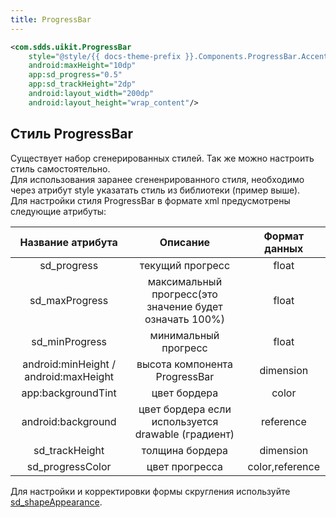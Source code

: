 ```yaml
---
title: ProgressBar
---
```


```xml
<com.sdds.uikit.ProgressBar
    style="@style/{{ docs-theme-prefix }}.Components.ProgressBar.Accent"
    android:maxHeight="10dp"
    app:sd_progress="0.5"
    app:sd_trackHeight="2dp"
    android:layout_width="200dp"
    android:layout_height="wrap_content"/>
```

## Стиль ProgressBar

Существует набор сгенерированных стилей. Так же можно настроить стиль самостоятельно.  
Для использования заранее сгененрированного стиля, необходимо через атрибут style указатать стиль из библиотеки (пример выше).  
Для настройки стиля ProgressBar в формате xml предусмотрены следующие атрибуты:

|Название атрибута|Описание|Формат данных|
|:-:|:-:|:-:|
|sd_progress|текущий прогресс|float|
|sd_maxProgress|максимальный прогресс(это значение будет означать 100%)|float|
|sd_minProgress|минимальный прогресс|float|
|android:minHeight / android:maxHeight|высота компонента ProgressBar|dimension|
|app:backgroundTint|цвет бордера|color|
|android:background|цвет бордера если используется drawable (градиент)|reference|
|sd_trackHeight|толщина бордера|dimension|
|sd_progressColor|цвет прогресса|color,reference|

Для настройки и корректировки формы скругления используйте [sd_shapeAppearance](../theme/ShapeAppearance.md#sd_shapeappearance).  
